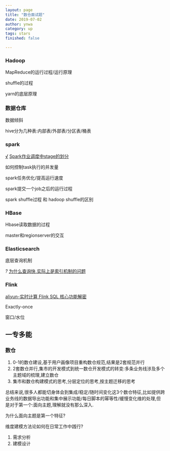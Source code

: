 ```yaml
---
layout: page
title: "数仓面试题"
date: 2019-07-02
author: ynwa
category: up
tags: stars
finished: false

---
```


### Hadoop

MapReduce的运行过程/运行原理

shuffle的过程

yarn的底层原理



### 数据仓库

数据倾斜

hive分为几种表:内部表/外部表/分区表/桶表

### spark

<u>√</u>  [Spark作业调度中stage的划分]([https://wongxingjun.github.io/2015/05/25/Spark%E4%BD%9C%E4%B8%9A%E8%B0%83%E5%BA%A6%E4%B8%ADstage%E7%9A%84%E5%88%92%E5%88%86/](https://wongxingjun.github.io/2015/05/25/Spark作业调度中stage的划分/))

如何控制task执行的并发量

spark任务优化/提高运行速度

spark提交一个job之后的运行过程

spark shuffle过程   和  hadoop shuffle的区别

### HBase

Hbase读取数据的过程

master和regionserver的交互

### Elasticsearch

底层查询机制

<em>?</em> [为什么查询快,实际上是索引机制的问题](https://blog.csdn.net/qq924862077/article/details/80382634)

### Flink

[aliyun-实时计算 Flink SQL 核心功能解密](https://yq.aliyun.com/articles/457438?spm=a2c4e.11153940.0.0.737e1ff1tqwrhv)

Exactly-once

窗口/水位





## 一专多能
### 数仓

1. 0-1的数仓建设,基于用户画像项目重构数仓规范,结果是2套规范并行
2. 2套数仓并行,集市的开发模式到统一数仓开发模式的转变:多条业务线涉及多个主题域的梳理,建立数仓
3. 集市和数仓构建模式的思考,分层定位的思考,按主题迁移的思考

总结来说,很多人都能切身体会到集成/稳定/随时间变化这3个数仓特征,比如提供跨业务线的数据导出功能和集中展示功能/每日脚本的幂等性/缓慢变化维的处理,但是对于第一个:面向主题,理解就没有那么深入.

为什么面向主题是第一个特征?



维度建模方法论如何在日常工作中践行?

1. 需求分析
2. 建模设计

